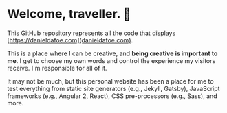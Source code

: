 # Welcome, traveller. 👋

This GitHub repository represents all the code that displays [https://danieldafoe.com](danieldafoe.com).

This is a place where I can be creative, and **being creative is important to me**. I get to choose my own words and
control the experience my visitors receive. I'm responsible for all of it.

It may not be much, but this personal website has been a place for me to test everything from static site 
generators (e.g., Jekyll, Gatsby), JavaScript frameworks (e.g., Angular 2, React), CSS pre-processors (e.g., Sass), and more.
